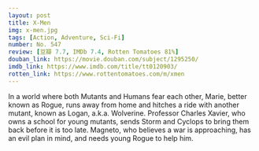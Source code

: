 ```yaml
---
layout: post 
title: X-Men
img: x-men.jpg
tags: [Action, Adventure, Sci-Fi]
number: No. 547
review: [豆瓣 7.7, IMDb 7.4, Rotten Tomatoes 81%]
douban_link: https://movie.douban.com/subject/1295250/
imdb_link: https://www.imdb.com/title/tt0120903/
rotten_link: https://www.rottentomatoes.com/m/xmen
---
```


In a world where both Mutants and Humans fear each other, Marie, better known as Rogue, runs away from home and hitches a ride with another mutant, known as Logan, a.k.a. Wolverine. Professor Charles Xavier, who owns a school for young mutants, sends Storm and Cyclops to bring them back before it is too late. Magneto, who believes a war is approaching, has an evil plan in mind, and needs young Rogue to help him.